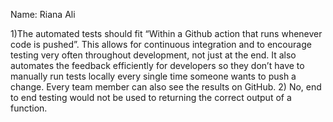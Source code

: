 Name: Riana Ali

1)The automated tests should fit “Within a Github action that runs whenever code is pushed”.
This allows for continuous integration and to encourage testing very often throughout development, not just at the end. It also automates the feedback efficiently for developers so they don’t have to manually run tests locally every single time someone wants to push a change. Every team member can also see the results on GitHub. 
2) No, end to end testing would not be used to returning the correct output of a function.





